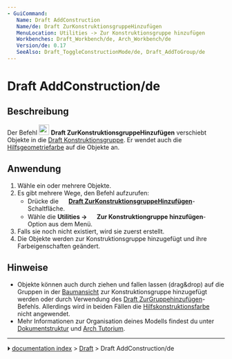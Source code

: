```yaml
---
- GuiCommand:
   Name: Draft AddConstruction
   Name/de: Draft ZurKonstruktionsgruppeHinzufügen
   MenuLocation: Utilities -> Zur Konstruktionsgruppe hinzufügen
   Workbenches: Draft_Workbench/de, Arch_Workbench/de
   Version/de: 0.17
   SeeAlso: Draft_ToggleConstructionMode/de, Draft_AddToGroup/de
---
```


# Draft AddConstruction/de



## Beschreibung

Der Befehl <img alt="" src=images/Draft_AddConstruction.svg  style="width:24px;"> **Draft ZurKonstruktionsgruppeHinzufügen** verschiebt Objekte in die [Draft Konstruktionsgruppe](Draft_ToggleConstructionMode/de.md). Er wendet auch die [Hilfsgeometriefarbe](Draft_ToggleConstructionMode/de#Einstellungen.md) auf die Objekte an.



## Anwendung

1.  Wähle ein oder mehrere Objekte.
2.  Es gibt mehrere Wege, den Befehl aufzurufen:
    -   Drücke die **<img src="images/Draft_AddConstruction.svg" width=16px> [Draft ZurKonstruktionsgruppeHinzufügen](Draft_AddConstruction/de.md)**-Schaltfläche.
    -   Wähle die **Utilities → <img src="images/Draft_AddConstruction.svg" width=16px> Zur Konstruktiongruppe hinzufügen**-Option aus dem Menü.
3.  Falls sie noch nicht existiert, wird sie zuerst erstellt.
4.  Die Objekte werden zur Konstruktionsgruppe hinzugefügt und ihre Farbeigenschaften geändert.



## Hinweise

-   Objekte können auch durch ziehen und fallen lassen (drag&drop) auf die Gruppen in der [Baumansicht](Tree_view/de.md) zur Konstruktionsgruppe hinzugefügt werden oder durch Verwendung des [Draft ZurGruppehinzufügen](Draft_AddToGroup/de.md)-Befehls. Allerdings wird in beiden Fällen die [Hilfskonstruktionsfarbe](Draft_ToggleConstructionMode/de#Einstellungen.md) nicht angewendet.
-   Mehr Informationen zur Organisation deines Modells findest du unter [Dokumentstruktur](Document_structure/de.md) und [Arch Tutorium](Arch_tutorial/de#Ihr_Modell_organisieren.md).



---
⏵ [documentation index](../README.md) > [Draft](Draft_Workbench.md) > Draft AddConstruction/de
